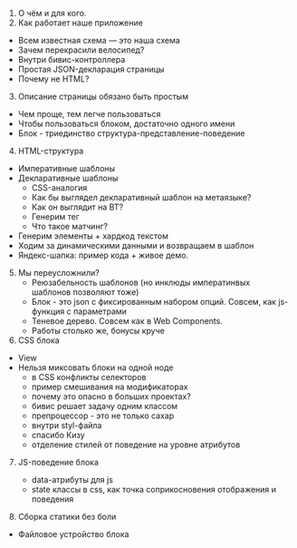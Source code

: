 1. О чём и для кого.
2. Как работает наше приложение
  * Всем известная схема — это наша схема
  * Зачем перекрасили велосипед?
  * Внутри бивис-контроллера
  * Простая JSON-декларация страницы
  * Почему не HTML?
3. Описание страницы обязано быть простым
  * Чем проще, тем легче пользоваться
  * Чтобы пользоваться блоком, достаточно одного имени
  * Блок - триединство структура-представление-поведение
4. HTML-структура
  * Императивные шаблоны
  * Декларативные шаблоны
    * CSS-аналогия
    * Как бы выглядел декларативный шаблон на метаязыке?
    * Как он выглядит на BT?
    * Генерим тег
    * Что такое матчинг?
  * Генерим элементы + хардкод текстом
  * Ходим за динамическими данными и возвращаем в шаблон
  * Яндекс-шапка: пример кода + живое демо.
5. Мы переусложнили?
    * Реюзабельность шаблонов (но инклюды императинвых шаблонов позволяют тоже)
    * Блок - это json с фиксированным набором опций. Совсем, как js-функция с параметрами
    * Теневое дерево. Совсем как в Web Components.
    * Работы столько же, бонусы круче
6. CSS блока
  * View
  * Нельзя миксовать блоки на одной ноде
    * в CSS конфликты селекторов
    * пример смешивания на модификаторах
    * почему это опасно в больших проектах?
    * бивис решает задачу одним классом
    * препроцессор - это не только сахар
    * внутри styl-файла
    * спасибо Кизу
    * отделение стилей от поведение на уровне атрибутов
7. JS-поведение блока
    * data-атрибуты для js
    * state классы в css, как точка соприкосновения отображения и поведения

8. Сборка статики без боли
  * Файловое устройство блока
